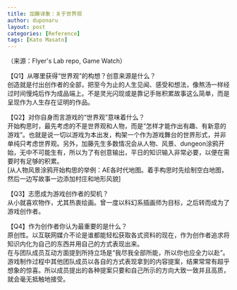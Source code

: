 ```yaml
---
title: 加藤译象：关于世界观
author: duponaru
layout: post
categories: [Reference]
tags: [Kato Masato]
---
```


（来源：Flyer's Lab repo, Game Watch）  


【Q1】从哪里获得“世界观”的构想？创意来源是什么？  
创造就是付出创作者的全部，把至今为止的人生见闻、感受和想法，像熬汤一样经过时间慢炖后作为成品端上。不是灵光闪现或是靠记手账积累故事这么简单，而是呈现作为人生存在证明的作品。  


【Q2】对你自身而言游戏的“世界观”意味着什么？  
开始构思时，最先考虑的不是世界观和人物，而是“怎样才能作出有趣、有新意的游戏”。也就是说一切以游戏为本出发，构架一个作为游戏舞台的世界形式，并非单纯只考虑世界观。另外，加藤先生多数情况会从人物、风景、dungeon涂鸦开始，无中不可能生有，所以为了有创意输出，平日的知识输入非常必要，以便在需要时有足够的积累。    
<span class="image centered"><img src="{{ '/assets/post_img/2020-05-15/world1.jpg' | relative_url }}" alt="" /></span>   
<span class="image centered"><img src="{{ '/assets/post_img/2020-05-15/world2.jpg' | relative_url }}" alt="" /></span>   
<span class="image centered"><img src="{{ '/assets/post_img/2020-05-15/world3.jpg' | relative_url }}" alt="" /></span>  
[从人物风景涂鸦开始构思的举例：AE各时代地图。着手构思时先绘制空白地图，然后一边写故事一边添加村庄和地形风貌]    
  
【Q3】志愿成为游戏创作者的契机？    
从小就喜欢物作，尤其热衷绘画。曾一度以科幻系插画师为目标，之后转而成为了游戏创作者。   
  

【Q4】作为创作者你认为最重要的是什么？    
原创性。以互联网媒介不论是谁都能轻松获取各式资料的现在，作为创作者追求将知识内化为自己的东西并用自己的方式表现出来。  
在与团队成员互动方面提到所持立场是“我尽我全部所能，所以你也应全力以赴”。游戏制作过程中其他团队成员以各自的方式表现拿到的内容提案，结果常常有超乎想象的惊喜。所以成员提出的各种提案只要和自己所示的方向大致一致并且高质，就会毫无抵触地接受。   
<span class="image centered"><img src="{{ '/assets/post_img/2020-05-15/note1.jpg' | relative_url }}" alt="" /></span>  
<span class="image centered"><img src="{{ '/assets/post_img/2020-05-15/note2.jpg' | relative_url }}" alt="" /></span>  
